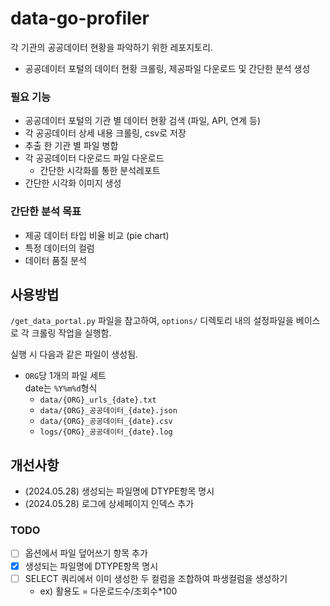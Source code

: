 # data-go-profiler

각 기관의 공공데이터 현황을 파악하기 위한 레포지토리.

- 공공데이터 포털의 데이터 현황 크롤링, 제공파일 다운로드 및 간단한 분석 생성


### 필요 기능

- 공공데이터 포털의 기관 별 데이터 현황 검색 (파일, API, 연계 등)
- 각 공공데이터 상세 내용 크롤링, csv로 저장
- 추출 한 기관 별 파일 병합
- 각 공공데이터 다운로드 파일 다운로드
    - 간단한 시각화를 통한 분석레포트
- 간단한 시각화 이미지 생성


### 간단한 분석 목표

- 제공 데이터 타입 비율 비교 (pie chart)
- 특정 데이터의 컬럼
- 데이터 품질 분석


## 사용방법

`/get_data_portal.py` 파일을 참고하여, `options/` 디렉토리 내의 설정파일을 베이스로 각 크롤링 작업을 실행함.

실행 시 다음과 같은 파일이 생성됨.
- `ORG`당 1개의 파일 세트
    <br>date는 `%Y%m%d`형식
    - `data/{ORG}_urls_{date}.txt`
    - `data/{ORG}_공공데이터_{date}.json`
    - `data/{ORG}_공공데이터_{date}.csv`
    - `logs/{ORG}_공공데이터_{date}.log`
    

## 개선사항

- (2024.05.28) 생성되는 파일명에 DTYPE항목 명시
- (2024.05.28) 로그에 상세페이지 인덱스 추가

### TODO

- [ ] 옵션에서 파일 덮어쓰기 항목 추가
- [x] 생성되는 파일명에 DTYPE항목 명시
- [ ] SELECT 쿼리에서 이미 생성한 두 컬럼을 조합하여 파생컬럼을 생성하기
    - ex) 활용도 = 다운로드수/조회수*100

